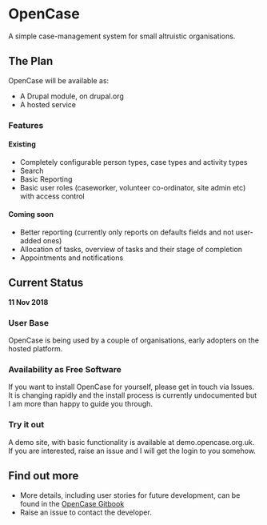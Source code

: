 # OpenCase
A simple case-management system for small altruistic organisations.

## The Plan
OpenCase will be available as:
* A Drupal module, on drupal.org 
* A hosted service

### Features
#### Existing
* Completely configurable person types, case types and activity types
* Search
* Basic Reporting 
* Basic user roles (caseworker, volunteer co-ordinator, site admin etc) with access control

#### Coming soon
* Better reporting (currently only reports on defaults fields and not user-added ones)
* Allocation of tasks, overview of tasks and their stage of completion
* Appointments and notifications

## Current Status
**11 Nov 2018** 
### User Base
OpenCase is being used by a couple of organisations, early adopters on the hosted platform.
### Availability as Free Software
If you want to install OpenCase for yourself, please get in touch via Issues. It is changing rapidly and the install process is currently undocumented but I am more than happy to guide you through.
### Try it out
A demo site, with basic functionality is available at demo.opencase.org.uk. If you are interested, raise an issue and I will get the login to you somehow. 

## Find out more
* More details, including user stories for future development, can be found in the [OpenCase Gitbook](https://hoegrammer.gitbooks.io/zen-crm/content/)
* Raise an issue to contact the developer. 




